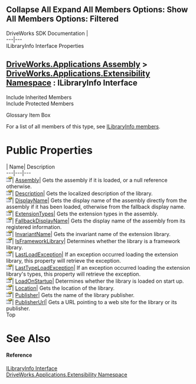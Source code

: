 Collapse All Expand All Members Options: Show All  Members Options: Filtered   
---  
DriveWorks SDK Documentation  |   
---|---  
ILibraryInfo Interface Properties   
  
[DriveWorks.Applications Assembly](topic13.md) > [DriveWorks.Applications.Extensibility Namespace](topic1995.md) : ILibraryInfo Interface  
---  
  
Include Inherited Members    
Include Protected Members    


Glossary Item Box

For a list of all members of this type, see [ILibraryInfo members](topic2056.md).

# Public Properties

| Name| Description  
---|---|---  
![ Property](dotnetimages/Property.gif)| [Assembly](topic2065.md)| Gets the assembly if it is loaded, or a null reference otherwise.   
![ Property](dotnetimages/Property.gif)| [Description](topic2066.md)| Gets the localized description of the library.   
![ Property](dotnetimages/Property.gif)| [DisplayName](topic2067.md)| Gets the display name of the assembly directly from the assembly if it has been loaded, otherwise from the fallback display name.   
![ Property](dotnetimages/Property.gif)| [ExtensionTypes](topic2068.md)| Gets the extension types in the assembly.   
![ Property](dotnetimages/Property.gif)| [FallbackDisplayName](topic2069.md)| Gets the display name of the assembly from its registered information.   
![ Property](dotnetimages/Property.gif)| [InvariantName](topic2070.md)| Gets the invariant name of the extension library.   
![ Property](dotnetimages/Property.gif)| [IsFrameworkLibrary](topic2071.md)| Determines whether the library is a framework library.   
![ Property](dotnetimages/Property.gif)| [LastLoadException](topic2072.md)| If an exception occurred loading the extension library, this property will retrieve the exception.   
![ Property](dotnetimages/Property.gif)| [LastTypeLoadException](topic2073.md)| If an exception occurred loading the extension library's types, this property will retrieve the exception.   
![ Property](dotnetimages/Property.gif)| [LoadOnStartup](topic2074.md)| Determines whether the library is loaded on start up.   
![ Property](dotnetimages/Property.gif)| [Location](topic2075.md)| Gets the location of the library.   
![ Property](dotnetimages/Property.gif)| [Publisher](topic2076.md)| Gets the name of the library publisher.   
![ Property](dotnetimages/Property.gif)| [PublisherUrl](topic2077.md)| Gets a URL pointing to a web site for the library or its publisher.   
Top

# See Also

#### Reference

[ILibraryInfo Interface](topic2055.md)   
[DriveWorks.Applications.Extensibility Namespace](topic1995.md)


